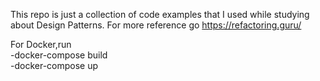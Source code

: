 This repo is just a collection of code examples that I used while studying about Design Patterns.
For more reference go https://refactoring.guru/

For Docker,run
<br>
-docker-compose build
<br>
-docker-compose up
